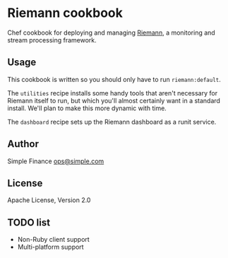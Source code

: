 # Riemann cookbook
Chef cookbook for deploying and managing [Riemann](http://riemann.io), a
monitoring and stream processing framework.

## Usage
This cookbook is written so you should only have to run `riemann:default`.

The `utilities` recipe installs some handy tools that aren't necessary for
Riemann itself to run, but which you'll almost certainly want in a standard
install. We'll plan to make this more dynamic with time.

The `dashboard` recipe sets up the Riemann dashboard as a runit service.

## Author
Simple Finance <ops@simple.com>

## License
Apache License, Version 2.0

## TODO list
* Non-Ruby client support
* Multi-platform support

